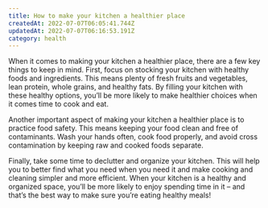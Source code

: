 ```yaml
---
title: How to make your kitchen a healthier place
createdAt: 2022-07-07T06:05:41.744Z
updatedAt: 2022-07-07T06:16:53.191Z
category: health
---
```


When it comes to making your kitchen a healthier place, there are a few key things to keep in mind. First, focus on stocking your kitchen with healthy foods and ingredients. This means plenty of fresh fruits and vegetables, lean protein, whole grains, and healthy fats. By filling your kitchen with these healthy options, you’ll be more likely to make healthier choices when it comes time to cook and eat.

Another important aspect of making your kitchen a healthier place is to practice food safety. This means keeping your food clean and free of contaminants. Wash your hands often, cook food properly, and avoid cross contamination by keeping raw and cooked foods separate.

Finally, take some time to declutter and organize your kitchen. This will help you to better find what you need when you need it and make cooking and cleaning simpler and more efficient. When your kitchen is a healthy and organized space, you’ll be more likely to enjoy spending time in it – and that’s the best way to make sure you’re eating healthy meals!
